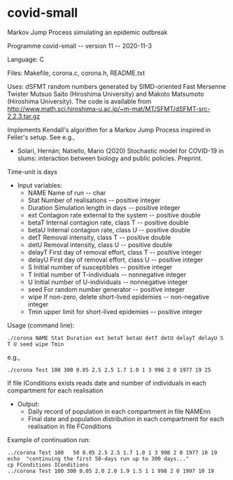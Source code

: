 # covid-small
Markov Jump Process simulating an epidemic outbreak

Programme covid-small -- version 11 -- 2020-11-3

Language: C

Files: Makefile, corona.c, corona.h, README.txt

Uses: dSFMT random numbers generated by SIMD-oriented Fast Mersenne Twister
Mutsuo Saito (Hiroshima University) and Makoto Matsumoto (Hiroshima University).
The code is available from
http://www.math.sci.hiroshima-u.ac.jp/~m-mat/MT/SFMT/dSFMT-src-2.2.3.tar.gz

Implements Kendall's algorithm for a Markov Jump Process inspired in Feller's setup. See e.g.,
* Solari, Hernán; Natiello, Mario (2020) Stochastic model for COVID-19 in slums:
  interaction between biology and public policies. Preprint.

Time-unit is days 

* Input variables:
  * NAME      Name of run                               -- char
  * Stat      Number of realisations                    -- positive integer
  * Duration  Simulation length in days                 -- positive integer
  * ext       Contagion rate external to the system     -- positive double
  * betaT     Internal contagion rate, class T          -- positive double
  * betaU     Internal contagion rate, class U          -- positive double
  * detT      Removal intensity, class T                -- positive double
  * detU      Removal intensity, class U                -- positive double
  * delayT    First day of removal effort, class T      -- positive integer
  * delayU    First day of removal effort, class U      -- positive integer
  * S         Initial number of susceptibles            -- positive integer
  * T         Initial number of T-individuals           -- nonnegative integer
  * U         Initial number of U-individuals           -- nonnegative integer
  * seed      For random number generator               -- positive integer
  * wipe      If non-zero, delete short-lived epidemies -- non-negative integer
  * Tmin      upper limit for short-lived epidemies     -- positive integer 

Usage (command line):

```shell script
./corona NAME Stat Duration ext betaT betaU detT detU delayT delayU S T U seed wipe Tmin
```
e.g.,
```shell script
./corona Test 100 300 0.05 2.5 2.5 1.7 1.0 1 3 998 2 0 1977 19 25
```

If file IConditions exists  reads date and number of individuals in each compartment for each realisation

* Output:
  * Daily record of population in each compartment in file NAMEnn
  * Final date and population distribution in each compartment for each realisation in file FConditions

Example of continuation run:

```shell script
../corona Test 100   50 0.05 2.5 2.5 1.7 1.0 1 3 998 2 0 1977 10 19 
echo  "continuing the first 50-days run up to 300 days..."
cp FConditions IConditions
../corona Test 100 300 0.05 2.0 2.0 1.9 1.5 1 1 998 2 0 1997 10 19
```



